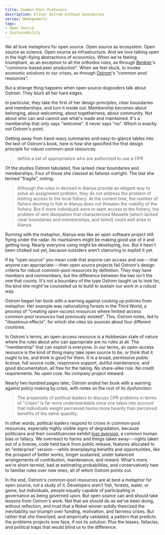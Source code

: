 ```yaml
---
title: Common-Pool Pushovers
description: Elinor Ostrom without boundaries
series: Memeguments
tags:
- Open Source
- Sustainability
---
```


We all love metaphors for open source.  Open source as ecosystem.  Open source as science.  Open source as infrastructure.  And we love talking open in the high-flying abstractions of economics.  When we're feeling triumphant, as an exception to all the orthodox rules, as through [Benkler](https://en.wikipedia.org/wiki/Yochai_Benkler)'s "commons-based peer production".  When we feel stuck, to invoke economic solutions to our crises, as through [Ostrom](https://en.wikipedia.org/wiki/Elinor_Ostrom)'s "common-pool resources".

But a strange thing happens when open source dogooders talk about Ostrom.  They blunt all her hard edges.

In particular, they take the first of her design principles, clear boundaries and memberships, and turn it inside out.  Membership becomes about belonging, about welcoming, about togetherness, about community.  Not about who can and cannot use what's made and maintained.  It's a membership that only says "welcome".  It never says "no".  Which is exactly _not_ Ostrom's point.

Getting away from hand-wavy summaries and easy-to-glance tables into the text of Ostrom's book, here is how she specified the first design principle for robust common-pool resources:

> define a set of appropriators who are authorized to use a CPR

Of the studies Ostrom tabulated, five lacked clear boundaries and memberships.  Four of those she classed as failures outright.  The last she termed "fragile", noting:

> Although the rules in devised in Alanya provide an elegant way to solve an assignment problem, they do not address the problem of limiting access to the local fishery.  At the current time, the number of fishers desiring to fish in Alanya does not threaten the viability of the fishery.  But if more individuals were to want access to the fishery, the problem of rent dissipation that characterized Mawelle [which lacked clear boundaries and memberships, and failed] could well arise in Alanya.

Running with the metaphor, Alanya was like an open software project still flying under the radar.  Its maintainers might be making good use of it and getting long.  Nearly everyone using might be developing, too.  But it hasn't been choked out yet, because outsiders aren't clamoring to exploit it yet.

If by "open source" you mean code that anyone can access and use---that anyone can appropriate---then open source projects fail Ostrom's design criteria for robust common-pool resources by definition.  They may have members and nonmembers, but the difference between the two isn't the one that counts.  It's not a boundary of the type Ostrom taught us to look for, the kind she might've counseled us to build to sustain our work in a robust way.

Ostrom began her book with a warning against cooking up policies from metaphor.  Her example was nationalizing forests in the Third World, a process of "creating _open-access resources_ where limited-access _common-pool resources_ had previously existed".  This, Ostrom notes, led to "disastrous effects", for which she cites six sources about four different countries.

In Ostrom's terms, an open-access resource is a Hobbesian state of nature where the rules about who can appropriate are no rules at all.  The "membership" that can exploit is everyone.  In our terms, an open-access resource is the kind of thing many take open source to be, or think that it ought to be, and think is good for them.  It is a broad, permissive public license, full source code, responsive support, dutiful maintenance, and good documentation, all free for the taking.  No share-alike rule.  No credit requirements.  No open core.  No company project steward.

Nearly two hundred pages later, Ostrom _ended_ her book with a warning against policy making by crisis, with notes on the root of its dysfunction:

> The propensity of political leaders to discuss CPR problems in terms of "crises" is far more understandable once one takes into account that individuals weight perceived harms more heavily than perceived benefits of the same quantity.

In other words, political leaders respond to crises in common-pool resources, especially highly visible signs of degradation, because politicians and their constituencies exhibit [loss aversion](https://en.wikipedia.org/wiki/Loss_aversion), a common human bias or fallacy.  We overreact to harms and things taken away---rights taken out of a license, code held back from public release, features allocated to an "enterprise" version---while downplaying benefits and opportunities, like the prospect of better works, longer sustained, under balanced arrangements of contribution, maintenance, and reward.  What's more, we're short-termist, bad at estimating probabilities, and conservatively hew to familiar rules over new ones, all of which Ostrom points out.

In the end, Ostrom's common-pool resources are at best a metaphor for open source, not a study of it.  Developers aren't fish, forests, water, or game, but individuals, people equally capable of participating in governance as being governed upon.  But open source can and should take lessons from Ostrom's work.  Not that we should do as we've been doing, without reflection, and trust that a Nobel winner solidly theorized the inevitability our triumph over funding, motivation, and fairness crises.  But rather that she theorized, and empirically validated, a pattern that predicts the problems projects now face, if not its solution.  Plus the biases, fallacies, and political traps that would blind us to the difference.
